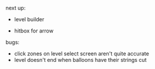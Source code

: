 next up:
- level builder

- hitbox for arrow

bugs:
- click zones on level select screen aren't quite accurate
- level doesn't end when balloons have their strings cut

